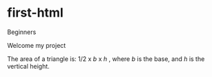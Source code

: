 # first-html

Beginners
<p>
Welcome my project

The area of a triangle is: 1/2 x 
<var>b</var> x 
<var>h</var>
, where <var>b</var> 
is the base, and <var>h</var> 
is the vertical height.</p>

